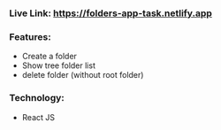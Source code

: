 ### Live Link: https://folders-app-task.netlify.app

### Features:

- Create a folder
- Show tree folder list
- delete folder (without root folder)

### Technology:

- React JS
